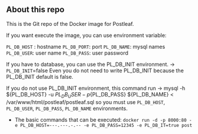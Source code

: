 ## About this repo


This is the Git repo of the Docker image for Postleaf.

If you want execute the image, you can use environment variable:

`PL_DB_HOST` : hostname
`PL_DB_PORT`: port
`PL_DB_NAME`: mysql names
`PL_DB_USER`: user name
`PL_DB_PASS`: user password

If you have to database, you can use the PL_DB_INIT environment. -> `PL_DB_INIT`=false
Even you do not need to write PL_DB_INIT because the PL_DB_INIT default is false.

If you do not use PL_DB_INIT environment, this command run -> 
mysql -h ${PL_DB_HOST} -u ${PL_DB_USER} -p${PL_DB_PASS} ${PL_DB_NAME} < /var/www/html/postleaf/postleaf.sql
so you must use `PL_DB_HOST`, `PL_DB_USER`, `PL_DB_PASS`, `PL_DB_NAME` environments.

* The basic commands that can be executed:
`docker run -d -p 8000:80 -e PL_DB_HOST=---.---.-.-- -e PL_DB_PASS=12345 -e PL_DB_IT=true post`
